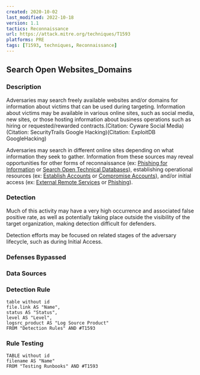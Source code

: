 ```yaml
---
created: 2020-10-02
last_modified: 2022-10-18
version: 1.1
tactics: Reconnaissance
url: https://attack.mitre.org/techniques/T1593
platforms: PRE
tags: [T1593, techniques, Reconnaissance]
---
```


## Search Open Websites_Domains

### Description

Adversaries may search freely available websites and/or domains for information about victims that can be used during targeting. Information about victims may be available in various online sites, such as social media, new sites, or those hosting information about business operations such as hiring or requested/rewarded contracts.(Citation: Cyware Social Media)(Citation: SecurityTrails Google Hacking)(Citation: ExploitDB GoogleHacking)

Adversaries may search in different online sites depending on what information they seek to gather. Information from these sources may reveal opportunities for other forms of reconnaissance (ex: [Phishing for Information](https://attack.mitre.org/techniques/T1598) or [Search Open Technical Databases](https://attack.mitre.org/techniques/T1596)), establishing operational resources (ex: [Establish Accounts](https://attack.mitre.org/techniques/T1585) or [Compromise Accounts](https://attack.mitre.org/techniques/T1586)), and/or initial access (ex: [External Remote Services](https://attack.mitre.org/techniques/T1133) or [Phishing](https://attack.mitre.org/techniques/T1566)).

### Detection

Much of this activity may have a very high occurrence and associated false positive rate, as well as potentially taking place outside the visibility of the target organization, making detection difficult for defenders.

Detection efforts may be focused on related stages of the adversary lifecycle, such as during Initial Access.

### Defenses Bypassed



### Data Sources

### Detection Rule

```dataview
table without id
file.link AS "Name",
status AS "Status",
level AS "Level",
logsrc_product AS "Log Source Product"
FROM "Detection Rules" AND #T1593
```

### Rule Testing

```dataview
TABLE without id
filename AS "Name"
FROM "Testing Runbooks" AND #T1593
```

